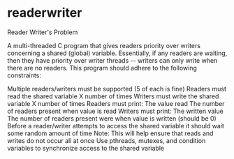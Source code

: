 # readerwriter
Reader Writer's Problem

A multi-threaded C program that gives readers priority over writers concerning a shared (global) variable. Essentially, if any readers are waiting, then they have priority over writer threads -- writers can only write when there are no readers. This program should adhere to the following constraints:

Multiple readers/writers must be supported (5 of each is fine)
Readers must read the shared variable X number of times
Writers must write the shared variable X number of times
Readers must print:
    The value read
    The number of readers present when value is read
Writers must print:
    The written value
    The number of readers present were when value is written (should be 0)
Before a reader/writer attempts to access the shared variable it should wait some random amount of time
    Note: This will help ensure that reads and writes do not occur all at once
Use pthreads, mutexes, and condition variables to synchronize access to the shared variable 
